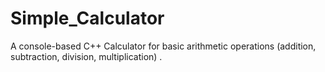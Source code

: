 # Simple_Calculator
A console-based C++ Calculator for basic arithmetic operations (addition, subtraction, division, multiplication) .
